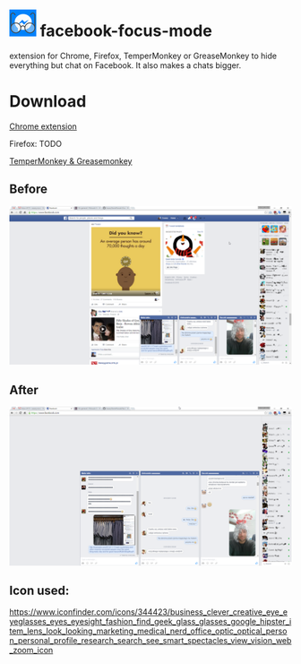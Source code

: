 # ![icon](https://raw.githubusercontent.com/CezaryDanielNowak/facebook-focus-mode/master/chrome-fb-focus-mode/48.png) facebook-focus-mode
extension for Chrome, Firefox, TemperMonkey or GreaseMonkey to hide everything but chat on Facebook. It also makes a chats bigger.

# Download
[Chrome extension](https://github.com/CezaryDanielNowak/facebook-focus-mode/raw/master/release/chrome-fb-focus-mode.crx)

Firefox: TODO

[TemperMonkey & Greasemonkey](https://gist.github.com/CezaryDanielNowak/aea19cc2b2a598ea6c69)


## Before
![Before](assets/before.png)


## After
![After](assets/after.png)


## Icon used:
https://www.iconfinder.com/icons/344423/business_clever_creative_eye_eyeglasses_eyes_eyesight_fashion_find_geek_glass_glasses_google_hipster_item_lens_look_looking_marketing_medical_nerd_office_optic_optical_person_personal_profile_research_search_see_smart_spectacles_view_vision_web_zoom_icon
